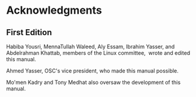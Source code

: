 # Acknowledgments

## First Edition

Habiba Yousri, MennaTullah Waleed, Aly Essam, Ibrahim Yasser, and Abdelrahman Khattab, members of the Linux committee,  wrote and edited this manual.

Ahmed Yasser, OSC's vice president, who made this manual possible.

Mo'men Kadry and Tony Medhat also oversaw the development of this manual.
